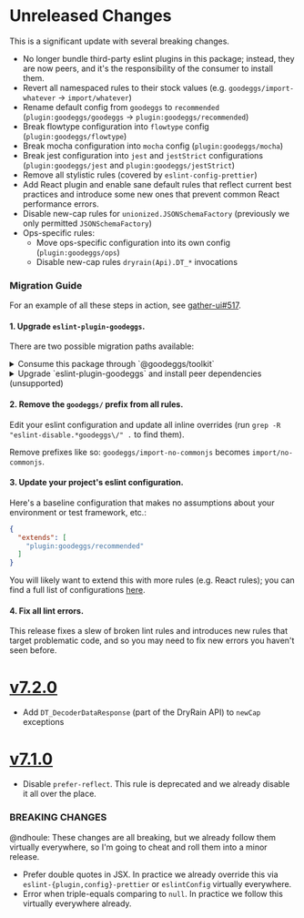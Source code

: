 # Unreleased Changes

This is a significant update with several breaking changes.

- No longer bundle third-party eslint plugins in this package; instead, they are now peers, and it's the responsibility of the consumer to install them.
- Revert all namespaced rules to their stock values (e.g. `goodeggs/import-whatever` -> `import/whatever`)
- Rename default config from `goodeggs` to `recommended` (`plugin:goodeggs/goodeggs` -> `plugin:goodeggs/recommended`)
- Break flowtype configuration into `flowtype` config (`plugin:goodeggs/flowtype`)
- Break mocha configuration into `mocha` config (`plugin:goodeggs/mocha`)
- Break jest configuration into `jest` and `jestStrict` configurations (`plugin:goodeggs/jest` and `plugin:goodeggs/jestStrict`)
- Remove all stylistic rules (covered by `eslint-config-prettier`)
- Add React plugin and enable sane default rules that reflect current best practices and introduce some new ones that prevent common React performance errors.
- Disable new-cap rules for `unionized.JSONSchemaFactory` (previously we only permitted `JSONSchemaFactory`)
- Ops-specific rules:
  - Move ops-specific configuration into its own config (`plugin:goodeggs/ops`)
  - Disable new-cap rules `dryrain(Api).DT_*` invocations

### Migration Guide

For an example of all these steps in action, see [gather-ui#517](https://github.com/goodeggs/gather-ui/pull/517).

#### 1. Upgrade `eslint-plugin-goodeggs`.

There are two possible migration paths available:

<details>
<summary>Consume this package through `@goodeggs/toolkit`</summary>

---
Remove all eslint and prettier dependencies from your project (`eslint`, `eslint-babel`, `eslint-plugin-*`, `eslint-config-*` `prettier`, etc.):

```sh
yarn remove eslint eslint-babel prettier
# Next, remove any packages starting in 'eslint-plugin-' and 'eslint-config-'
```

Next, install `@goodeggs/toolkit`:

```sh
yarn add --dev @goodeggs/toolkit
```

Finally, replace any lint and formatting/fix scripts in your `package.json` with the equivalents from `goodeggs-toolkit`; for example:

```diff
{
  // ...
  "scripts": {
-     "lint": "eslint '**/*.js'",
+     "lint": "getk run lint-es",
-     "fmt": "eslint --fix '**/*.js'",
+     "fmt": "getk run fmt-es",
  },
  // ...
}
```
---
</details>

<details>
<summary>Upgrade `eslint-plugin-goodeggs` and install peer dependencies (unsupported)</summary>

---
Remove all eslint and prettier dependencies from your project (`eslint`, `eslint-babel`, `eslint-plugin-*`, `eslint-config-*` `prettier`, etc.):

```sh
yarn remove eslint eslint-babel prettier
# Next, remove any packages starting in 'eslint-plugin-' and 'eslint-config-'
```

Next, install this plugin:

```sh
yarn add --dev eslint-plugin-goodeggs --latest
```

Next, resolve any peer dependency warnings output by the previous command by installing each package. Pay close attention to the versions; installing the incorrect version of any dependency may result in unexpected lint behavior.

> Note: If you're not using TypeScript, you can safely ignore the `typescript` peer dependency warning.

---
</details>

#### 2. Remove the `goodeggs/` prefix from all rules.

Edit your eslint configuration and update all inline overrides (run `grep -R "eslint-disable.*goodeggs\/" .` to find them).

Remove prefixes like so: `goodeggs/import-no-commonjs` becomes `import/no-commonjs`.

#### 3. Update your project's eslint configuration.

Here's a baseline configuration that makes no assumptions about your environment or test framework, etc.:

```json
{
  "extends": [
    "plugin:goodeggs/recommended"
  ]
}
```

You will likely want to extend this with more rules (e.g. React rules); you can find a full list of configurations [here](https://github.com/goodeggs/eslint-plugin-goodeggs/tree/master/src/config).

#### 4. Fix all lint errors.

This release fixes a slew of broken lint rules and introduces new rules that target problematic code, and so you may need to fix new errors you haven't seen before.

<!-- Put changelog messages that haven't yet been released here! -->

# [v7.2.0](https://github.com/goodeggs/best-practices/compare/v7.1.0...v7.2.0)

- Add `DT_DecoderDataResponse` (part of the DryRain API) to `newCap` exceptions

# [v7.1.0](https://github.com/goodeggs/best-practices/compare/v7.0.0...v7.1.0)

- Disable `prefer-reflect`. This rule is deprecated and we already disable it all over the place.

### BREAKING CHANGES

@ndhoule: These changes are all breaking, but we already follow them virtually everywhere, so I'm going to cheat and roll them into a minor release.

- Prefer double quotes in JSX. In practice we already override this via `eslint-{plugin,config}-prettier` or `eslintConfig` virtually everywhere.
- Error when triple-equals comparing to `null`. In practice we follow this virtually everywhere already.
